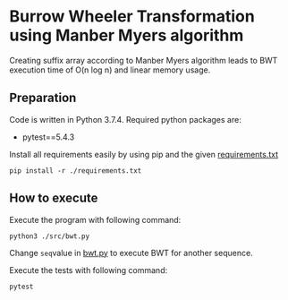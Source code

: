 # Burrow Wheeler Transformation using Manber Myers algorithm
Creating suffix array according to Manber Myers algorithm leads to BWT execution time of O(n log n) and linear memory usage.

## Preparation
Code is written in Python 3.7.4. Required python packages are:

* pytest==5.4.3

Install all requirements easily by using pip and the given [requirements.txt](./requirements.txt)

```shell script
pip install -r ./requirements.txt
```

## How to execute
Execute the program with following command:
```
python3 ./src/bwt.py
```
Change `seq`value in [bwt.py](./src/bwt.py) to execute BWT for another sequence.

Execute the tests with following command:
```
pytest
```
